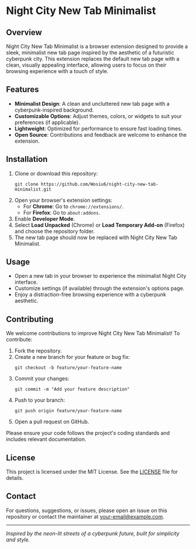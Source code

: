 # Night City New Tab Minimalist

## Overview
Night City New Tab Minimalist is a browser extension designed to provide a sleek, minimalist new tab page inspired by the aesthetic of a futuristic cyberpunk city. This extension replaces the default new tab page with a clean, visually appealing interface, allowing users to focus on their browsing experience with a touch of style.

## Features
- **Minimalist Design**: A clean and uncluttered new tab page with a cyberpunk-inspired background.
- **Customizable Options**: Adjust themes, colors, or widgets to suit your preferences (if applicable).
- **Lightweight**: Optimized for performance to ensure fast loading times.
- **Open Source**: Contributions and feedback are welcome to enhance the extension.

## Installation
1. Clone or download this repository:
   ```
   git clone https://github.com/Wosiu6/night-city-new-tab-minimalist.git
   ```
2. Open your browser's extension settings:
   - For **Chrome**: Go to `chrome://extensions/`.
   - For **Firefox**: Go to `about:addons`.
3. Enable **Developer Mode**.
4. Select **Load Unpacked** (Chrome) or **Load Temporary Add-on** (Firefox) and choose the repository folder.
5. The new tab page should now be replaced with Night City New Tab Minimalist.

## Usage
- Open a new tab in your browser to experience the minimalist Night City interface.
- Customize settings (if available) through the extension's options page.
- Enjoy a distraction-free browsing experience with a cyberpunk aesthetic.

## Contributing
We welcome contributions to improve Night City New Tab Minimalist! To contribute:
1. Fork the repository.
2. Create a new branch for your feature or bug fix:
   ```
   git checkout -b feature/your-feature-name
   ```
3. Commit your changes:
   ```
   git commit -m "Add your feature description"
   ```
4. Push to your branch:
   ```
   git push origin feature/your-feature-name
   ```
5. Open a pull request on GitHub.

Please ensure your code follows the project's coding standards and includes relevant documentation.

## License
This project is licensed under the MIT License. See the [LICENSE](LICENSE) file for details.

## Contact
For questions, suggestions, or issues, please open an issue on this repository or contact the maintainer at [your-email@example.com](mailto:your-email@example.com).

---

*Inspired by the neon-lit streets of a cyberpunk future, built for simplicity and style.*
